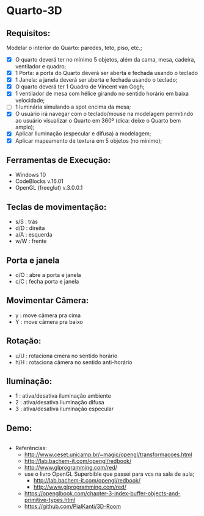 # Quarto-3D
## Requisitos:
Modelar o interior do Quarto: paredes, teto, piso, etc.; 
- [X] O quarto deverá ter no mínimo 5 objetos, além da cama, mesa, cadeira, ventilador e quadro; 
- [x] 1 Porta: a porta do Quarto deverá ser aberta e fechada usando o teclado 
- [x] 1 Janela: a janela deverá ser aberta e fechada usando o teclado;
- [x] O quarto deverá ter 1 Quadro de Vincent van Gogh; 
- [X] 1 ventilador de mesa com hélice girando no sentido horário em baixa velocidade; 
- [ ] 1 luminária simulando a spot encima da mesa; 
- [x] O usuário irá navegar com o teclado/mouse na modelagem permitindo ao usuário visualizar o Quarto em 360º (dica: deixe o Quarto bem amplo); 
- [x] Aplicar Iluminação (especular e difusa) a modelagem;
- [x] Aplicar mapeamento de textura em 5 objetos (no mínimo);

## Ferramentas de Execução:
- Windows 10
- CodeBlocks v.16.01
- OpenGL (freeglut) v.3.0.0.1

## Teclas de movimentação:
- s/S : trás
- d/D : direita
- a/A : esquerda
- w/W : frente

## Porta e janela
- o/O : abre a porta e janela
- c/C : fecha porta e janela

## Movimentar Câmera:
- y : move câmera pra cima
- Y : move câmera pra baixo

## Rotação: 
- u/U : rotaciona cmera no sentido horário
- h/H : rotaciona câmera no sentido anti-horário

## Iluminação:
- 1 : ativa/desativa iluminação ambiente
- 2 : ativa/desativa iluminação difusa
- 3 : ativa/desativa iluminação especular
## Demo:
![]()

- Referências: 
  - http://www.ceset.unicamp.br/~magic/opengl/transformacoes.html
  - http://lab.bachem-it.com/opengl/redbook/
  - http://www.glprogramming.com/red/ 
  - use o livro OpenGL Superbible que passei para vcs na sala de aula; 
    - http://lab.bachem-it.com/opengl/redbook/
    - http://www.glprogramming.com/red/ 
  - https://openglbook.com/chapter-3-index-buffer-objects-and-primitive-types.html
  - https://github.com/PialKanti/3D-Room
